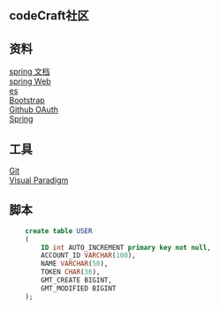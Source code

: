 ## codeCraft社区

## 资料
[spring 文档](https://spring.io/guides)  
[spring Web](https://spring.io/guides/gs/serving-web-content/)  
[es](https://elasticsearch.cn/exploe)  
[Bootstrap](https://v3.bootcss.com/getting-started/)  
[Github OAuth](https://developer.github.com/apps/building-oauth-apps/creating-an-oauth-app/)  
[Spring](https://docs.spring.io/spring-boot/docs/2.1.7.RELEASE/reference/html/boot-features-sql.html#boot-features-embedded-database-support)

## 工具
[Git](https://git-scm.com/download)  
[Visual Paradigm](https://www.visual-parading.com)  

## 脚本
```sql
    create table USER
    (
    	ID int AUTO_INCREMENT primary key not null,
    	ACCOUNT_ID VARCHAR(100),
    	NAME VARCHAR(50),
    	TOKEN CHAR(36),
    	GMT_CREATE BIGINT,
    	GMT_MODIFIED BIGINT
    );
    

```
